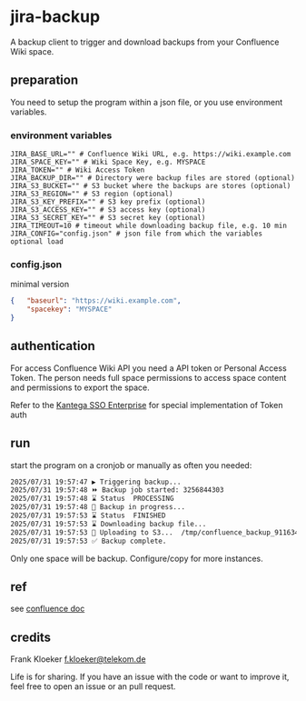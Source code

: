 # jira-backup

A backup client to trigger and download backups from your Confluence Wiki space.

## preparation

You need to setup the program within a json file, or you use environment variables.


### environment variables

```
JIRA_BASE_URL="" # Confluence Wiki URL, e.g. https://wiki.example.com
JIRA_SPACE_KEY="" # Wiki Space Key, e.g. MYSPACE
JIRA_TOKEN="" # Wiki Access Token
JIRA_BACKUP_DIR="" # Directory were backup files are stored (optional)
JIRA_S3_BUCKET="" # S3 bucket where the backups are stores (optional)
JIRA_S3_REGION="" # S3 region (optional)
JIRA_S3_KEY_PREFIX="" # S3 key prefix (optional)
JIRA_S3_ACCESS_KEY="" # S3 access key (optional)
JIRA_S3_SECRET_KEY="" # S3 secret key (optional)
JIRA_TIMEOUT=10 # timeout while downloading backup file, e.g. 10 min
JIRA_CONFIG="config.json" # json file from which the variables optional load
```

### config.json

minimal version

```json
{   "baseurl": "https://wiki.example.com",
    "spacekey": "MYSPACE"
}
```

## authentication

For access Confluence Wiki API you need a API token or Personal Access Token. The person needs full space permissions to access space content and permissions to export the space.

Refer to the [Kantega SSO Enterprise](https://kantega-sso.atlassian.net/wiki/spaces/KSE/pages/28180485/API+Tokens#Use-an-API-token) for special implementation of Token auth

## run

start the program on a cronjob or manually as often you needed:

```bash
2025/07/31 19:57:47 ▶️ Triggering backup...
2025/07/31 19:57:48 ⏩ Backup job started: 3256844303
2025/07/31 19:57:48 ⌛ Status  PROCESSING
2025/07/31 19:57:48 🔄 Backup in progress...
2025/07/31 19:57:53 ⌛ Status  FINISHED
2025/07/31 19:57:53 ⌛ Downloading backup file...
2025/07/31 19:57:53 🔄 Uploading to S3...  /tmp/confluence_backup_911634790.zip
2025/07/31 19:57:53 ✅ Backup complete.
```

Only one space will be backup. Configure/copy for more instances.

## ref

see [confluence doc](https://confluence.atlassian.com/doc/back-up-a-space-or-multiple-spaces-1236929929.html)

## credits

Frank Kloeker f.kloeker@telekom.de

Life is for sharing. If you have an issue with the code or want to improve it, feel free to open an issue or an pull request.
